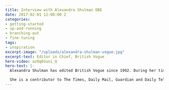 ```yaml
---
title: Interview with Alexandra Shulman OBE
date: 2017-02-01 12:08:00 Z
categories:
- getting-started
- up-and-running
- branching-out
- fine-tuning
tags:
- inspiration
excerpt-image: "/uploads/alexandra-shulman-vogue.jpg"
excerpt-text: Editor in Chief, British Vogue
hero-video: az0q6Suni_Q
hero-text: |-
  Alexandra Shulman has edited British Vogue since 1992. During her time at Vogue, she has been awarded BSME Editor of the Year, PPA Editor of the Year award 2016, the WGSN Future 2016 Outstanding Achievement award and was granted an OBE in the 2005 New Year’s honours for her services to the magazine industry.

  She is a contributor to The Times, Daily Mail, Guardian and Daily Telegraph and has written two novels: Can We Still Be Friends? (2012) and The Parrots (2015). Inside Vogue: The Diary of my 100th Year was published by Fig Tree in October 2016.
---
```


